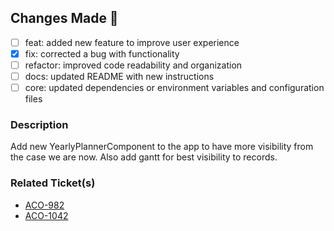 ## Changes Made 🎉

- [ ] feat: added new feature to improve user experience
- [x] fix: corrected a bug with functionality
- [ ] refactor: improved code readability and organization
- [ ] docs: updated README with new instructions
- [ ] core: updated dependencies or environment variables and configuration files

### Description

<!-- Provide a brief summary of your implementation objective --->

Add new YearlyPlannerComponent to the app to have more visibility from the case we are now. Also add gantt for best visibility to records.

### Related Ticket(s)

<!-- Add jira ticket links --->
<!-- [ACO-982](https://prgxlabs.atlassian.net/browse/ACO-982) --->

- [ACO-982](https://prgxlabs.atlassian.net/browse/ACO-982)
- [ACO-1042](https://prgxlabs.atlassian.net/browse/ACO-1042)
